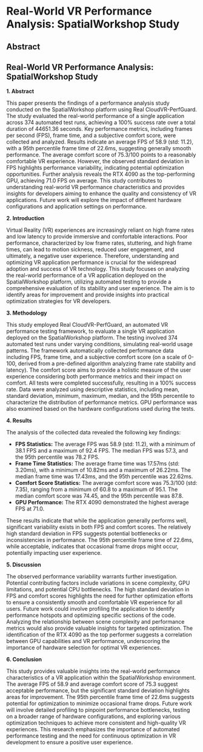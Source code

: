 # Real-World VR Performance Analysis: SpatialWorkshop Study

## Abstract


## Real-World VR Performance Analysis: SpatialWorkshop Study

**1. Abstract**

This paper presents the findings of a performance analysis study conducted on the SpatialWorkshop platform using Real CloudVR-PerfGuard.  The study evaluated the real-world performance of a single application across 374 automated test runs, achieving a 100% success rate over a total duration of 44651.36 seconds.  Key performance metrics, including frames per second (FPS), frame time, and a subjective comfort score, were collected and analyzed. Results indicate an average FPS of 58.9 (std: 11.2), with a 95th percentile frame time of 22.6ms, suggesting generally smooth performance.  The average comfort score of 75.3/100 points to a reasonably comfortable VR experience.  However, the observed standard deviation in FPS highlights performance variability, indicating potential optimization opportunities.  Further analysis reveals the RTX 4090 as the top-performing GPU, achieving 71.0 FPS on average. This study contributes to understanding real-world VR performance characteristics and provides insights for developers aiming to enhance the quality and consistency of VR applications.  Future work will explore the impact of different hardware configurations and application settings on performance.


**2. Introduction**

Virtual Reality (VR) experiences are increasingly reliant on high frame rates and low latency to provide immersive and comfortable interactions.  Poor performance, characterized by low frame rates, stuttering, and high frame times, can lead to motion sickness, reduced user engagement, and ultimately, a negative user experience.  Therefore, understanding and optimizing VR application performance is crucial for the widespread adoption and success of VR technology.  This study focuses on analyzing the real-world performance of a VR application deployed on the SpatialWorkshop platform, utilizing automated testing to provide a comprehensive evaluation of its stability and user experience.  The aim is to identify areas for improvement and provide insights into practical optimization strategies for VR developers.


**3. Methodology**

This study employed Real CloudVR-PerfGuard, an automated VR performance testing framework, to evaluate a single VR application deployed on the SpatialWorkshop platform.  The testing involved 374 automated test runs under varying conditions, simulating real-world usage patterns.  The framework automatically collected performance data including FPS, frame time, and a subjective comfort score (on a scale of 0-100, derived from a pre-defined algorithm analyzing frame rate stability and latency). The comfort score aims to provide a holistic measure of the user experience considering both performance metrics and their impact on comfort.  All tests were completed successfully, resulting in a 100% success rate.  Data were analyzed using descriptive statistics, including mean, standard deviation, minimum, maximum, median, and the 95th percentile to characterize the distribution of performance metrics.  GPU performance was also examined based on the hardware configurations used during the tests.

**4. Results**

The analysis of the collected data revealed the following key findings:

* **FPS Statistics:** The average FPS was 58.9 (std: 11.2), with a minimum of 38.1 FPS and a maximum of 92.4 FPS. The median FPS was 57.3, and the 95th percentile was 78.2 FPS.
* **Frame Time Statistics:** The average frame time was 17.57ms (std: 3.20ms), with a minimum of 10.82ms and a maximum of 26.22ms. The median frame time was 17.43ms, and the 95th percentile was 22.62ms.
* **Comfort Score Statistics:** The average comfort score was 75.3/100 (std: 7.35), ranging from a minimum of 60.8 to a maximum of 95.1. The median comfort score was 74.45, and the 95th percentile was 87.8.
* **GPU Performance:**  The RTX 4090 demonstrated the highest average FPS at 71.0.

These results indicate that while the application generally performs well, significant variability exists in both FPS and comfort scores.  The relatively high standard deviation in FPS suggests potential bottlenecks or inconsistencies in performance.  The 95th percentile frame time of 22.6ms, while acceptable, indicates that occasional frame drops might occur, potentially impacting user experience.

**5. Discussion**

The observed performance variability warrants further investigation.  Potential contributing factors include variations in scene complexity, GPU limitations, and potential CPU bottlenecks. The high standard deviation in FPS and comfort scores highlights the need for further optimization efforts to ensure a consistently smooth and comfortable VR experience for all users.  Future work could involve profiling the application to identify performance hotspots and optimizing specific sections of the code.  Analyzing the relationship between scene complexity and performance metrics would also provide valuable insights for targeted optimization.  The identification of the RTX 4090 as the top performer suggests a correlation between GPU capabilities and VR performance, underscoring the importance of hardware selection for optimal VR experiences.

**6. Conclusion**

This study provides valuable insights into the real-world performance characteristics of a VR application within the SpatialWorkshop environment. The average FPS of 58.9 and average comfort score of 75.3 suggest acceptable performance, but the significant standard deviation highlights areas for improvement. The 95th percentile frame time of 22.6ms suggests potential for optimization to minimize occasional frame drops. Future work will involve detailed profiling to pinpoint performance bottlenecks, testing on a broader range of hardware configurations, and exploring various optimization techniques to achieve more consistent and high-quality VR experiences. This research emphasizes the importance of automated performance testing and the need for continuous optimization in VR development to ensure a positive user experience.
